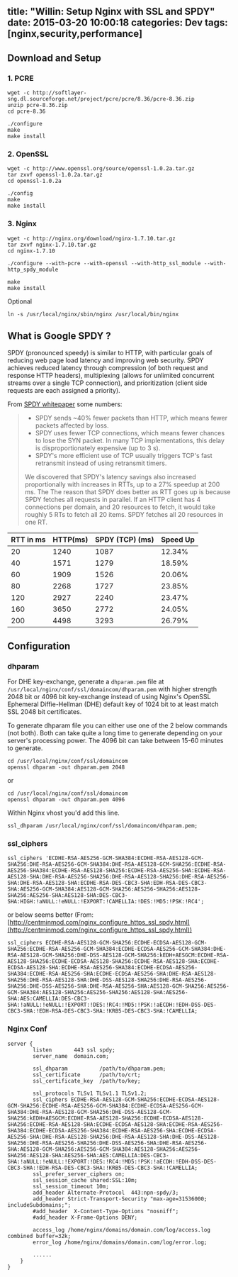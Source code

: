 title: "Willin: Setup Nginx with SSL and SPDY"
date: 2015-03-20 10:00:18
categories: Dev
tags: [nginx,security,performance]
---

## Download and Setup

### 1. PCRE

```
wget -c http://softlayer-sng.dl.sourceforge.net/project/pcre/pcre/8.36/pcre-8.36.zip
unzip pcre-8.36.zip
cd pcre-8.36

./configure
make
make install
```

<!--more-->

### 2. OpenSSL

```
wget -c http://www.openssl.org/source/openssl-1.0.2a.tar.gz
tar zxvf openssl-1.0.2a.tar.gz
cd openssl-1.0.2a

./config
make
make install
```

### 3. Nginx

```
wget -c http://nginx.org/download/nginx-1.7.10.tar.gz
tar zxvf nginx-1.7.10.tar.gz
cd nginx-1.7.10

./configure --with-pcre --with-openssl --with-http_ssl_module --with-http_spdy_module

make
make install
```

Optional

```
ln -s /usr/local/nginx/sbin/nginx /usr/local/bin/nginx
```



## What is Google SPDY ?

SPDY (pronounced speedy) is similar to HTTP, with particular goals of reducing web page load latency and improving web security. SPDY achieves reduced latency through compression (of both request and response HTTP headers), multiplexing (allows for unlimited concurrent streams over a single TCP connection), and prioritization (client side requests are each assigned a priority).

From [SPDY whitepaper](http://dev.chromium.org/spdy/spdy-whitepaper) some numbers:

> *   SPDY sends ~40% fewer packets than HTTP, which means fewer packets affected by loss.
> *   SPDY uses fewer TCP connections, which means fewer chances to lose the SYN packet. In many TCP implementations, this delay is disproportionately expensive (up to 3 s).
> *   SPDY's more efficient use of TCP usually triggers TCP's fast retransmit instead of using retransmit timers.
>
> We discovered that SPDY's latency savings also increased proportionally with increases in RTTs, up to a 27% speedup at 200 ms. The  The reason that SPDY does better as RTT goes up is because SPDY fetches all requests in parallel. If an HTTP client has 4 connections per domain, and 20 resources to fetch, it would take roughly 5 RTs to fetch all 20 items.  SPDY fetches all 20 resources in one RT.

| RTT in ms |HTTP(ms)|  SPDY (TCP)  (ms)|  Speed Up     |
|-----------|--------|------------------|---------------|
|   20      |  1240  |  1087            |   12.34%      |
|   40      |  1571  |  1279            |   18.59%      |
|   60      |  1909  |  1526            |   20.06%      |
|   80      |  2268  |  1727            |   23.85%      |
|   120     |  2927  |  2240            |   23.47%      |
|   160     |  3650  |  2772            |   24.05%      |
|   200     |  4498  |  3293            |   26.79%      |


## Configuration

### dhparam

For DHE key-exchange, generate a `dhparam.pem` file at `/usr/local/nginx/conf/ssl/domaincom/dhparam.pem` with higher strength 2048 bit or 4096 bit key-exchange instead of using Nginx's OpenSSL Ephemeral Diffie-Hellman (DHE) default key of 1024 bit to at least match SSL 2048 bit certificates.

To generate dhparam file you can either use one of the 2 below commands (not both). Both can take quite a long time to generate depending on your server's processing power. The 4096 bit can take between 15-60 minutes to generate.

```
cd /usr/local/nginx/conf/ssl/domaincom
openssl dhparam -out dhparam.pem 2048
```

or

```
cd /usr/local/nginx/conf/ssl/domaincom
openssl dhparam -out dhparam.pem 4096
```

Within Nginx vhost you'd add this line.

```
ssl_dhparam /usr/local/nginx/conf/ssl/domaincom/dhparam.pem;
```

### ssl_ciphers

```
ssl_ciphers 'ECDHE-RSA-AES256-GCM-SHA384:ECDHE-RSA-AES128-GCM-SHA256:DHE-RSA-AES256-GCM-SHA384:DHE-RSA-AES128-GCM-SHA256:ECDHE-RSA-AES256-SHA384:ECDHE-RSA-AES128-SHA256:ECDHE-RSA-AES256-SHA:ECDHE-RSA-AES128-SHA:DHE-RSA-AES256-SHA256:DHE-RSA-AES128-SHA256:DHE-RSA-AES256-SHA:DHE-RSA-AES128-SHA:ECDHE-RSA-DES-CBC3-SHA:EDH-RSA-DES-CBC3-SHA:AES256-GCM-SHA384:AES128-GCM-SHA256:AES256-SHA256:AES128-SHA256:AES256-SHA:AES128-SHA:DES-CBC3-SHA:HIGH:!aNULL:!eNULL:!EXPORT:!CAMELLIA:!DES:!MD5:!PSK:!RC4';
```

or below seems better (From: [http://centminmod.com/nginx_configure_https_ssl_spdy.html](http://centminmod.com/nginx_configure_https_ssl_spdy.html))

```
ssl_ciphers ECDHE-RSA-AES128-GCM-SHA256:ECDHE-ECDSA-AES128-GCM-SHA256:ECDHE-RSA-AES256-GCM-SHA384:ECDHE-ECDSA-AES256-GCM-SHA384:DHE-RSA-AES128-GCM-SHA256:DHE-DSS-AES128-GCM-SHA256:kEDH+AESGCM:ECDHE-RSA-AES128-SHA256:ECDHE-ECDSA-AES128-SHA256:ECDHE-RSA-AES128-SHA:ECDHE-ECDSA-AES128-SHA:ECDHE-RSA-AES256-SHA384:ECDHE-ECDSA-AES256-SHA384:ECDHE-RSA-AES256-SHA:ECDHE-ECDSA-AES256-SHA:DHE-RSA-AES128-SHA256:DHE-RSA-AES128-SHA:DHE-DSS-AES128-SHA256:DHE-RSA-AES256-SHA256:DHE-DSS-AES256-SHA:DHE-RSA-AES256-SHA:AES128-GCM-SHA256:AES256-GCM-SHA384:AES128-SHA256:AES256-SHA256:AES128-SHA:AES256-SHA:AES:CAMELLIA:DES-CBC3-SHA:!aNULL:!eNULL:!EXPORT:!DES:!RC4:!MD5:!PSK:!aECDH:!EDH-DSS-DES-CBC3-SHA:!EDH-RSA-DES-CBC3-SHA:!KRB5-DES-CBC3-SHA:!CAMELLIA;
```

### Nginx Conf

```
server {
        listen       443 ssl spdy;
        server_name  domain.com;

        ssl_dhparam          /path/to/dhparam.pem;
        ssl_certificate      /path/to/crt;
        ssl_certificate_key  /path/to/key;

        ssl_protocols TLSv1 TLSv1.1 TLSv1.2;
        ssl_ciphers ECDHE-RSA-AES128-GCM-SHA256:ECDHE-ECDSA-AES128-GCM-SHA256:ECDHE-RSA-AES256-GCM-SHA384:ECDHE-ECDSA-AES256-GCM-SHA384:DHE-RSA-AES128-GCM-SHA256:DHE-DSS-AES128-GCM-SHA256:kEDH+AESGCM:ECDHE-RSA-AES128-SHA256:ECDHE-ECDSA-AES128-SHA256:ECDHE-RSA-AES128-SHA:ECDHE-ECDSA-AES128-SHA:ECDHE-RSA-AES256-SHA384:ECDHE-ECDSA-AES256-SHA384:ECDHE-RSA-AES256-SHA:ECDHE-ECDSA-AES256-SHA:DHE-RSA-AES128-SHA256:DHE-RSA-AES128-SHA:DHE-DSS-AES128-SHA256:DHE-RSA-AES256-SHA256:DHE-DSS-AES256-SHA:DHE-RSA-AES256-SHA:AES128-GCM-SHA256:AES256-GCM-SHA384:AES128-SHA256:AES256-SHA256:AES128-SHA:AES256-SHA:AES:CAMELLIA:DES-CBC3-SHA:!aNULL:!eNULL:!EXPORT:!DES:!RC4:!MD5:!PSK:!aECDH:!EDH-DSS-DES-CBC3-SHA:!EDH-RSA-DES-CBC3-SHA:!KRB5-DES-CBC3-SHA:!CAMELLIA;
        ssl_prefer_server_ciphers on;
        ssl_session_cache shared:SSL:10m;
        ssl_session_timeout 10m;
        add_header Alternate-Protocol  443:npn-spdy/3;
        add_header Strict-Transport-Security "max-age=31536000; includeSubdomains;";
        #add_header  X-Content-Type-Options "nosniff";
        #add_header X-Frame-Options DENY;

        access_log /home/nginx/domains/domain.com/log/access.log combined buffer=32k;
        error_log /home/nginx/domains/domain.com/log/error.log;

        ......
	}
}
```
